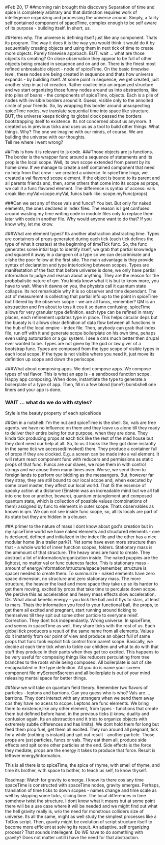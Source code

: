 #Feb 20, 17
##morning rain brought this discovery
Separation of time and spice is completely arbitrary and that distinction requires work of intellegence organizing and processing
the universe around. Simply, a fairly self contained component of spaceTime, complex enough to be self aware of its purpose - building itself.
In short, us.

##Heres why.
The universe is defining itself just like any component. Thats its program. The way it does it is the way you would think it would do it by
sequentially creating objects and using them in next tick of time to create more objects. Purely timewise approach. BUT, wait ... 
what are those objects its creating? On close observation they appear to be full of other objects being created in sequence and on and on.
There is the finest most refined unbreakable object - node of spiceTime. On the basic timewise level, these nodes are being created in
sequence and thats how universe expands - by building itself.
At some point in sequence, we get created, just another step in act of creation. Rather coalice into an organized structure and we start organizing those funny nodes around us into abstractions,
like into piles of beans - the components of spiceTime, objects. Each is a pile of nodes with invisible borders around it. Guess, visible
only to the annoited circle of your friends.
So, by wrapping this border around unsuspecting spiceTime nodes, we translate sequential time into space like structure. BUT, the universe 
keeps ticking its global clock passed the borders bootstrapping itself to existence. Its not concerned about us anymore. It created us in previous ticks
and uses us as a tool to build other things. 
What things. Why? The one we imagine with our minds, of course. We are building the universe with our thoughts.<br>
Tell me where i went wrong?

##This is how it is relevant to js code.
###Those objects are js functions. 
The border is the wrapper func around a sequence of statements and its prop is the local scope. Well, its own scope extended from parent by its home crew. If we manage to create a self contained component that need no help from that crew - we created a universe. In spiceTime lingo, we created a val flavored scope element. If the object is bound to its parent and all parents friends and, then, some others that come into its scope as props, we call it a func flavored element. The difference is syntax of access: vals croak like: myVal=scope.myVal, funcs bark like: scope.myFunc(props)<br>

###Can we set any of those vals and funcs?
You bet. But only for naked elements, the ones declared in index files. The reason is I get confused around wasting my time writing code in module files only to replace them later with code in another file. Why would anyone want to do that? If you know why, let me know.

###What are element types?
Its another abstraction abstracting time. Types are containers of props generated during each tick (each tick defines the type of what it creates) at the beginning of timeTick func. So, the func generates some intial tags to identify itself, we grab that partial knowledge and squarell it away in a dangeon of a type so we can descriminate and clishe the poor fellow at the first site. The main advantage is they provide syntax of declaration and type interlocking between scopes. Types are manifestation of the fact that before universe is done, we only have partial information to judge and reason about anything. They are the reason for the probobalistic nature of qm. You kinda know what it is but to know more, you have to wait. When it dawns on you, the physists call it quantum state collapse. Its not remarkable why it is so observer and time dependant. The act of measuremnt is collecting that partial info up to the point in spiceTime but filtered by the observer scope - we are all funcs, remember? QM is an abstraction and i'm about to toss it cos it so damn confusing.
spiceTime allows for very granular type definition. each type can be refined in many places, each refinement updates type in place. This helps circular deps but the bueaty is it allows clear definition of data flow between all functions in the hub of the local empire - index file. Then, anybody can grab that index file, run off with it and generate scope boilerplate on his own time, pehaps even using automation or a gui system. I see a cms much better then drupal ever wanted to be. 
Types are not given by the god or law giver of a bootstrap func. Types are composed from the type scope of visible types in each local scope. If the type is not visible where you need it, just move its definition up scope and down the periscope.

###What about composing apps.
We dont compose apps. We compose types of val flavor. This is what an app is - a sandboxed function scope. Happy app composing. When done, instantiate the type to generate a boilerplate of a type of app. Then, fill in a few blond (lone?) bombshell one liners and your app is done.

### WAIT ... what do we do with styles?
Style is the beauty property of each spiceNode

##Qm in a nutshell: I'm the nut and spiceTime is the shell.
So, vals are free agents. we have no influence on them and they leave us alone till they ready to deliver their entire being for our purpose, when they are done. They kinda tick producing props at each tick like the rest of the mad house but they dont need our help at all. So, to us it looks like they got done instantly in the same tick we accessed(invoked) them. They produce a container full of props if they are clocked. E.g. a screen can be made into a val element. It will return react component func with reducers and permissions as static props of that func.
Funcs are our slaves, we rope them in with control strings and we abuse them many times over. Worse, we send them to foreign lands to perform our bidding as the messangers. But, however far they stray, they are still bound to our local scope and, when executed by some cruel master, they affect our local world. That IS the essence of spooky action at a distance (Einstein was an increadable mind but we all fall into one box or another, beware), quantum entanglement and composed quantum state, which is collection of possible values (combinations of them) assigned by func to elements in outer scope. Thats observables as known in qm. We can not see inside func scope, so, all its locals are part of its state but they are hidden in a clouser. 

##A primer to the nature of mass
I dont know about god's creation but in my spiceTime world we have naked elements and structured elements - one is declared, defined and initialized in the index file and the other has a nice modular home (in a trailer park?). Yet some have even more structure then that - a whole world of inner function scopes, folders. Stationary mass is the ammount of that structure. The heavy ones are hard to create. They abstract a lot of information/organization inside. The naked puppies are the lightest, no matter val or func cuteness factor. This is stationary mass - amount of energy/information/structure/space(remember, structure is space) needed to create them. 
To summurize - naked elements have zero space dimension, no structure and zero stationary mass. The more structure, the heavier the load and more space they take up so its harder to get them moving, excited by props that take time to perculate down scope. We percive this as acceleration and heavy mass effects slow acceleration.
Ok. What about kenetic energy - you kick the ball and it flys to stars, at least to mars. Thats the information you feed to your functional ball, the props, to get them all excited and pregnant, start running around ticking to themselves till they spit out some other particle to everyone releif. Correction. They dont tick independantly. Wrong universe. In spiceTime, and seems in spaceTime as well, they share ticks with the rest of us. Each global tick producers a result of the same name from all elements. Values do it instantly from our point of view and produce an object full of same props that func took explicit tick control from parent scope. Basically, we decide at each time tick when to tickle our children and what to do with that stuff they produce in their pants when they get too excited. This happens to be very useful for composing things like reducers perculating from tree branches to the roots while being composed. All boilerplate is out of site encapsulated in the
type definition. All you do is name your screen component file myScreen$screen and all boilerplate is out of your mind releasing mental space for better things.

##Now we will take on quantum field theory. 
Remember two flavors of particles - leptons and barrions. Can you guess who is who? Vals are ... barrions. They dont interact with any strangers when we send them away cos they have no acess to scope. 
Leptons are func elements. We bring them to existence,like any other element, from types - functions that create them but defined before hand, in the previous ticks (i know, duality and confusion again. Its an abstraction and it tries to organize objects with extremely subtle differences and has limits). We dont hold them for long but feed them prop fuel, get them all excited. They run around all pregnant, tick for a while (nothing is instant) and spit out result - another particle. Those props are just particles, funcs or vals. They eat them all, produce side effects and spit some other particles at the end. Side effects is the force they mediate, props are the energy it takes to produce that force. Result is leftover energy/information.

This is all there is to spiceTime, the spice of rhyme, with smell of thyme, and time its brother, with space to bother, to teach us self, to know thyself.

Roadmap: Watch for gravity to emerge. I know its there cos any time spaceTime is constructed with spaceTime nodes, gravity emerges. Perhaps, translation of time ticks to down scopes - names change and time scale as well by skipping some ticks, slicing time. The local differences in time somehow twist the structure. I dont know what it means but at some point there will be a use case where it will be needed and we might find out what the hell gravity really is, w/o the need for monstrous colliders size of universe. Its all the same, might as well study the simplest processes like a ToDos script.
Then, gravity might be evolution of script structure itself to become more efficient at solving its result. An adaptive, self organizing process? That sounds intellegent. Do WE have to do something with gravity? Does not matter untill i have the need for that abstraction.

